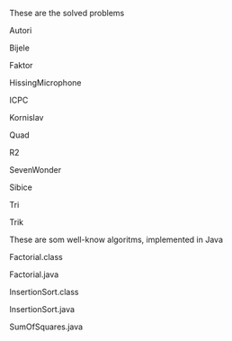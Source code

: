These are the solved problems

Autori

Bijele

Faktor

HissingMicrophone

ICPC

Kornislav

Quad

R2

SevenWonder

Sibice

Tri

Trik


These are som well-know algoritms, implemented in Java

Factorial.class

Factorial.java

InsertionSort.class

InsertionSort.java

SumOfSquares.java

